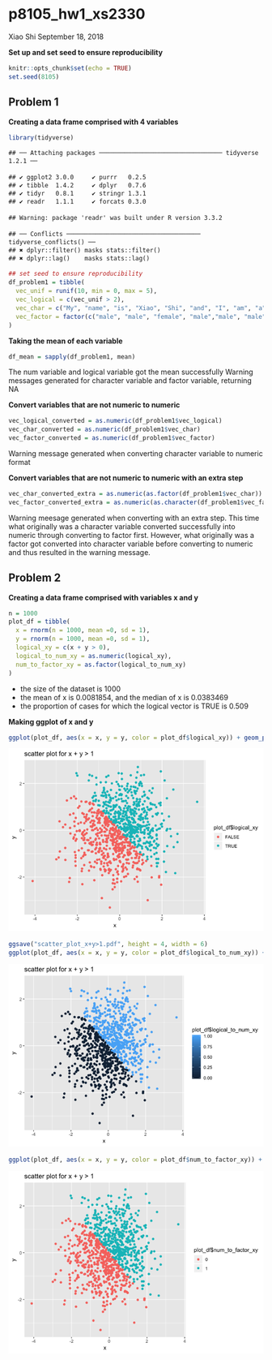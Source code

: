 p8105\_hw1\_xs2330
================
Xiao Shi
September 18, 2018

**Set up and set seed to ensure reproducibility**

``` r
knitr::opts_chunk$set(echo = TRUE)
set.seed(8105)
```

Problem 1
---------

**Creating a data frame comprised with 4 variables**

``` r
library(tidyverse)
```

    ## ── Attaching packages ────────────────────────────────── tidyverse 1.2.1 ──

    ## ✔ ggplot2 3.0.0     ✔ purrr   0.2.5
    ## ✔ tibble  1.4.2     ✔ dplyr   0.7.6
    ## ✔ tidyr   0.8.1     ✔ stringr 1.3.1
    ## ✔ readr   1.1.1     ✔ forcats 0.3.0

    ## Warning: package 'readr' was built under R version 3.3.2

    ## ── Conflicts ───────────────────────────────────── tidyverse_conflicts() ──
    ## ✖ dplyr::filter() masks stats::filter()
    ## ✖ dplyr::lag()    masks stats::lag()

``` r
## set seed to ensure reproducibility
df_problem1 = tibble(
  vec_unif = runif(10, min = 0, max = 5),
  vec_logical = c(vec_unif > 2),
  vec_char = c("My", "name", "is", "Xiao", "Shi", "and", "I", "am", "a", "sailor"),
  vec_factor = factor(c("male", "male", "female", "male","male", "male", "male", "female","male", "male"))
)
```

**Taking the mean of each variable**

``` r
df_mean = sapply(df_problem1, mean)
```

The num variable and logical variable got the mean successfully Warning messages generated for character variable and factor variable, returning NA

**Convert variables that are not numeric to numeric**

``` r
vec_logical_converted = as.numeric(df_problem1$vec_logical)
vec_char_converted = as.numeric(df_problem1$vec_char)
vec_factor_converted = as.numeric(df_problem1$vec_factor)
```

Warning message generated when converting character variable to numeric format

**Convert variables that are not numeric to numeric with an extra step**

``` r
vec_char_converted_extra = as.numeric(as.factor(df_problem1$vec_char))
vec_factor_converted_extra = as.numeric(as.character(df_problem1$vec_factor))
```

Warning meesage generated when converting with an extra step. This time what originally was a character variable converted successfully into numeric through converting to factor first. However, what originally was a factor got converted into character variable before converting to numeric and thus resulted in the warning message.

Problem 2
---------

**Creating a data frame comprised with variables x and y**

``` r
n = 1000
plot_df = tibble(
  x = rnorm(n = 1000, mean =0, sd = 1),
  y = rnorm(n = 1000, mean =0, sd = 1),
  logical_xy = c(x + y > 0),
  logical_to_num_xy = as.numeric(logical_xy),
  num_to_factor_xy = as.factor(logical_to_num_xy)
)
```

-   the size of the dataset is 1000
-   the mean of x is 0.0081854, and the median of x is 0.0383469
-   the proportion of cases for which the logical vector is TRUE is 0.509

**Making ggplot of x and y**

``` r
ggplot(plot_df, aes(x = x, y = y, color = plot_df$logical_xy)) + geom_point() + ggtitle("scatter plot for x + y > 1")
```

![](p8105_hw1_xs2330_files/figure-markdown_github/plotting%20plot_df-1.png)

``` r
ggsave("scatter_plot_x+y>1.pdf", height = 4, width = 6)
ggplot(plot_df, aes(x = x, y = y, color = plot_df$logical_to_num_xy)) + geom_point() + ggtitle("scatter plot for x + y > 1")
```

![](p8105_hw1_xs2330_files/figure-markdown_github/plotting%20plot_df-2.png)

``` r
ggplot(plot_df, aes(x = x, y = y, color = plot_df$num_to_factor_xy)) + geom_point() + ggtitle("scatter plot for x + y > 1")
```

![](p8105_hw1_xs2330_files/figure-markdown_github/plotting%20plot_df-3.png)
